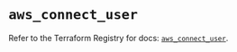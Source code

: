 # `aws_connect_user`

Refer to the Terraform Registry for docs: [`aws_connect_user`](https://registry.terraform.io/providers/hashicorp/aws/5.79.0/docs/resources/connect_user).
